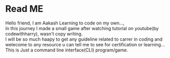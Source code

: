 <h1>Read ME</h1>


Hello friend, I am Aakash Learning to code on my own..., 
<br>
In this journey I made a small game after watching tutorial on youtube(by codewithharry), wasn't copy writing.
<br>
I will be so much haapy to get any guideline related to carrer in coding and welecome to any resource u can tell me to see for certification or learning...
<br>
This is Just a command line interface(CLI) program/game.
